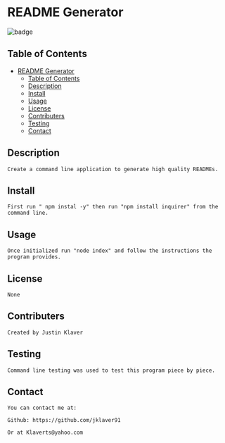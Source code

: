 
# README Generator

![badge](https://img.shields.io/badge/license-None-brightgreen)<br />

## Table of Contents

- [README Generator](#readme-generator)
  - [Table of Contents](#table-of-contents)
  - [Description](#description)
  - [Install](#install)
  - [Usage](#usage)
  - [License](#license)
  - [Contributers](#contributers)
  - [Testing](#testing)
  - [Contact](#contact)

## Description
    Create a command line application to generate high quality READMEs.

## Install
    First run " npm instal -y" then run "npm install inquirer" from the command line.

## Usage
    Once initialized run "node index" and follow the instructions the program provides.

## License
    None

## Contributers
    Created by Justin Klaver

## Testing
    Command line testing was used to test this program piece by piece.

## Contact
    
    You can contact me at:
    
    Github: https://github.com/jklaver91
    
    Or at Klaverts@yahoo.com
    